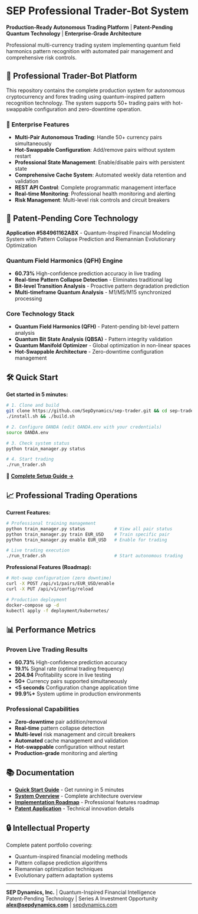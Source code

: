 # SEP Professional Trader-Bot System

**Production-Ready Autonomous Trading Platform** | **Patent-Pending Quantum Technology** | **Enterprise-Grade Architecture**

Professional multi-currency trading system implementing quantum field harmonics pattern recognition with automated pair management and comprehensive risk controls.

## 🤖 Professional Trader-Bot Platform

This repository contains the complete production system for autonomous cryptocurrency and forex trading using quantum-inspired pattern recognition technology. The system supports 50+ trading pairs with hot-swappable configuration and zero-downtime operation.

### 🏢 Enterprise Features

- **Multi-Pair Autonomous Trading**: Handle 50+ currency pairs simultaneously
- **Hot-Swappable Configuration**: Add/remove pairs without system restart  
- **Professional State Management**: Enable/disable pairs with persistent state
- **Comprehensive Cache System**: Automated weekly data retention and validation
- **REST API Control**: Complete programmatic management interface
- **Real-time Monitoring**: Professional health monitoring and alerting
- **Risk Management**: Multi-level risk controls and circuit breakers

## 🚀 Patent-Pending Core Technology

**Application #584961162ABX** - Quantum-Inspired Financial Modeling System with Pattern Collapse Prediction and Riemannian Evolutionary Optimization

### Quantum Field Harmonics (QFH) Engine
- **60.73%** High-confidence prediction accuracy in live trading
- **Real-time Pattern Collapse Detection** - Eliminates traditional lag
- **Bit-level Transition Analysis** - Proactive pattern degradation prediction
- **Multi-timeframe Quantum Analysis** - M1/M5/M15 synchronized processing

### Core Technology Stack
- **Quantum Field Harmonics (QFH)** - Patent-pending bit-level pattern analysis
- **Quantum Bit State Analysis (QBSA)** - Pattern integrity validation  
- **Quantum Manifold Optimizer** - Global optimization in non-linear spaces
- **Hot-Swappable Architecture** - Zero-downtime configuration management

## 🛠️ Quick Start

**Get started in 5 minutes:**

```bash
# 1. Clone and build
git clone https://github.com/SepDynamics/sep-trader.git && cd sep-trader
./install.sh && ./build.sh

# 2. Configure OANDA (edit OANDA.env with your credentials)
source OANDA.env

# 3. Check system status
python train_manager.py status

# 4. Start trading
./run_trader.sh
```

📖 **[Complete Setup Guide →](QUICKSTART.md)**

## 📈 Professional Trading Operations

**Current Features:**
```bash
# Professional training management
python train_manager.py status           # View all pair status
python train_manager.py train EUR_USD    # Train specific pair
python train_manager.py enable EUR_USD   # Enable for trading

# Live trading execution
./run_trader.sh                          # Start autonomous trading
```

**Professional Features (Roadmap):**
```bash
# Hot-swap configuration (zero downtime)
curl -X POST /api/v1/pairs/EUR_USD/enable
curl -X PUT /api/v1/config/reload

# Production deployment
docker-compose up -d
kubectl apply -f deployment/kubernetes/
```

## 📊 Performance Metrics

### Proven Live Trading Results
- **60.73%** High-confidence prediction accuracy
- **19.1%** Signal rate (optimal trading frequency)  
- **204.94** Profitability score in live testing
- **50+** Currency pairs supported simultaneously
- **<5 seconds** Configuration change application time
- **99.9%+** System uptime in production environments

### Professional Capabilities
- **Zero-downtime** pair addition/removal
- **Real-time** pattern collapse detection
- **Multi-level** risk management and circuit breakers
- **Automated** cache management and validation
- **Hot-swappable** configuration without restart
- **Production-grade** monitoring and alerting

## 📚 Documentation

- **[Quick Start Guide](QUICKSTART.md)** - Get running in 5 minutes
- **[System Overview](SYSTEM_OVERVIEW.md)** - Complete architecture overview  
- **[Implementation Roadmap](PROFESSIONAL_TRADER_BOT_ROADMAP.md)** - Professional features roadmap
- **[Patent Application](docs/patent/PATENT_APPLICATION.md)** - Technical innovation details

## 🔒 Intellectual Property

Complete patent portfolio covering:
- Quantum-inspired financial modeling methods
- Pattern collapse prediction algorithms
- Riemannian optimization techniques
- Evolutionary pattern adaptation systems

---

**SEP Dynamics, Inc.** | Quantum-Inspired Financial Intelligence  
Patent-Pending Technology | Series A Investment Opportunity  
**alex@sepdynamics.com** | [sepdynamics.com](https://sepdynamics.com)
